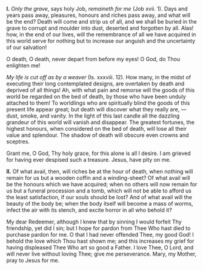 
**I\.** *Only the grave*, says holy Job, *remaineth for me* (Job xvii. 1). Days and years pass away, pleasures, honours and riches pass away, and what will be the end? Death will come and strip us of all, and we shall be buried in the grave to corrupt and moulder into dust, deserted and forgotten by all. Alas! how, in the end of our lives, will the remembrance of all we have acquired in this world serve for nothing but to increase our anguish and the uncertainty of our salvation!

O death, O death, never depart from before my eyes! O God, do Thou enlighten me!

*My life is cut off as by a weaver* (Is. xxxviii. 12). How many, in the midst of executing their long contemplated designs, are overtaken by death and deprived of all things! Ah, with what pain and remorse will the goods of this world be regarded on the bed of death, by those who have been unduly attached to them! To worldlings who are spiritually blind the goods of this present life appear great; but death will discover what they really are, — dust, smoke, and vanity. In the light of this last candle all the dazzling grandeur of this world will vanish and disappear. The greatest fortunes, the highest honours, when considered on the bed of death, will lose all their value and splendour. The shadow of death will obscure even crowns and sceptres.

Grant me, O God, Thy holy grace, for this alone is all I desire. I am grieved for having ever despised such a treasure. Jesus, have pity on me.

**II\.** Of what avail, then, will riches be at the hour of death, when nothing will remain for us but a wooden coffin and a winding-sheet? Of what avail will be the honours which we have acquired; when no others will now remain for us but a funeral procession and a tomb, which will not be able to afford us the least satisfaction, if our souls should be lost? And of what avail will the beauty of the body be; when the body itself will become a mass of worms, infect the air with its stench, and excite horror in all who behold it?

My dear Redeemer, although I knew that by sinning I would forfeit Thy friendship, yet did I sin; but I hope for pardon from Thee Who hast died to purchase pardon for me. O that I had never offended Thee, my good God! I behold the love which Thou hast shown me; and this increases my grief for having displeased Thee Who art so good a Father. I love Thee, O Lord, and will never live without loving Thee; give me perseverance. Mary, my Mother, pray to Jesus for me.

